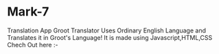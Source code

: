 # Mark-7
Translation App
Groot Translator Uses Ordinary English Language and Translates it in Groot's Language! It is made using Javascript,HTML,CSS Chech Out here :-
